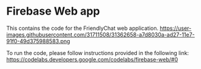 # Firebase Web app

This contains the code for the FriendlyChat web application.
https://user-images.githubusercontent.com/31711508/31362658-a7d8030a-ad27-11e7-91f0-49d375988583.png

To run the code, please follow instructions provided in the following link:
https://codelabs.developers.google.com/codelabs/firebase-web/#0

